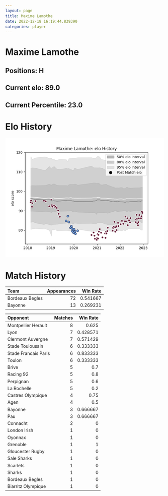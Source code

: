 ```yaml
---  
layout: page  
title: Maxime Lamothe  
date: 2022-12-18 16:19:44.839390  
categories: player  
---
```

# Maxime Lamothe

## Positions: H

## Current elo: 89.0

## Current Percentile: 23.0

# Elo History


![elo history](history_MaximeLamothe.png)
# Match History


| Team            |   Appearances |   Win Rate |
|:----------------|--------------:|-----------:|
| Bordeaux Begles |            72 |   0.541667 |
| Bayonne         |            13 |   0.269231 |

| Opponent             |   Matches |   Win Rate |
|:---------------------|----------:|-----------:|
| Montpellier Herault  |         8 |   0.625    |
| Lyon                 |         7 |   0.428571 |
| Clermont Auvergne    |         7 |   0.571429 |
| Stade Toulousain     |         6 |   0.333333 |
| Stade Francais Paris |         6 |   0.833333 |
| Toulon               |         6 |   0.333333 |
| Brive                |         5 |   0.7      |
| Racing 92            |         5 |   0.8      |
| Perpignan            |         5 |   0.6      |
| La Rochelle          |         5 |   0.2      |
| Castres Olympique    |         4 |   0.75     |
| Agen                 |         4 |   0.5      |
| Bayonne              |         3 |   0.666667 |
| Pau                  |         3 |   0.666667 |
| Connacht             |         2 |   0        |
| London Irish         |         1 |   0        |
| Oyonnax              |         1 |   0        |
| Grenoble             |         1 |   1        |
| Gloucester Rugby     |         1 |   0        |
| Sale Sharks          |         1 |   0        |
| Scarlets             |         1 |   0        |
| Sharks               |         1 |   0        |
| Bordeaux Begles      |         1 |   0        |
| Biarritz Olympique   |         1 |   0        |